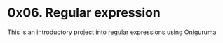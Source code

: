 # 0x06. Regular expression
This is an introductory project into regular expressions using Oniguruma

